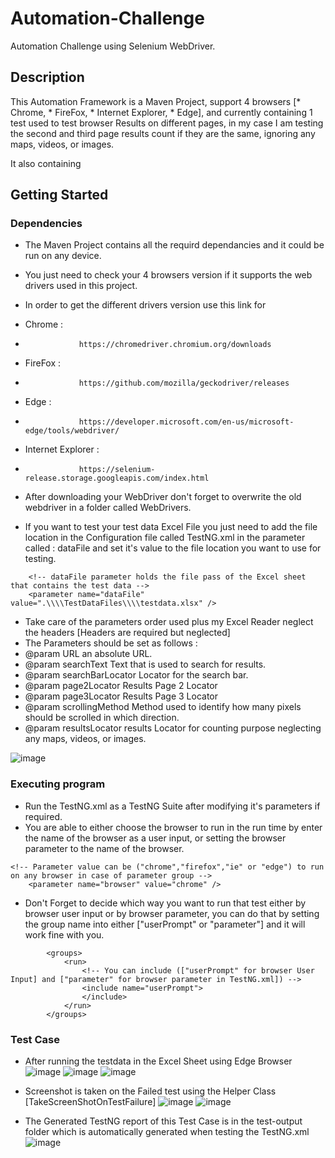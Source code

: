 # Automation-Challenge
Automation Challenge using Selenium WebDriver.

## Description

This Automation Framework is a Maven Project, support 4 browsers [* Chrome, * FireFox, * Internet Explorer, * Edge], and currently containing 1 test used to test browser Results on different pages, in my case I am testing the second and third page results count if they are the same, ignoring any maps, videos, or images. 

It also containing 

## Getting Started

### Dependencies

* The Maven Project contains all the requird dependancies and it could be run on any device.
* You just need to check your 4 browsers version if it supports the web drivers used in this project.
* In order to get the different drivers version use this link for
* Chrome : 
*                 https://chromedriver.chromium.org/downloads
* FireFox : 
*                 https://github.com/mozilla/geckodriver/releases
* Edge : 
*                 https://developer.microsoft.com/en-us/microsoft-edge/tools/webdriver/
* Internet Explorer : 
*                 https://selenium-release.storage.googleapis.com/index.html

* After downloading your WebDriver don't forget to overwrite the old webdriver in a folder called WebDrivers.


* If you want to test your test data Excel File you just need to add the file location in the Configuration file called TestNG.xml in the parameter called : dataFile and set it's value to the file location you want to use for testing.
```
	<!-- dataFile parameter holds the file pass of the Excel sheet that contains the test data -->
	<parameter name="dataFile" value=".\\\\TestDataFiles\\\\testdata.xlsx" />
```

* Take care of the parameters order used plus my Excel Reader neglect the headers [Headers are required but neglected]
* The Parameters should be set as follows :
* @param URL              an absolute URL.
* @param searchText       Text that is used to search for results.
* @param searchBarLocator Locator for the search bar.
* @param page2Locator     Results Page 2 Locator
* @param page3Locator     Results Page 3 Locator
* @param scrollingMethod  Method used to identify how many pixels should be scrolled in which direction.
* @param resultsLocator   results Locator for counting purpose neglecting any maps, videos, or images.

![image](https://user-images.githubusercontent.com/33814335/122742129-f0f4f200-d285-11eb-82fa-33509ef603e1.png)



### Executing program

* Run the TestNG.xml as a TestNG Suite after modifying it's parameters if required.
* You are able to either choose the browser to run in the run time by enter the name of the browser as a user input, or setting the browser parameter to the name of the browser.
```
<!-- Parameter value can be ("chrome","firefox","ie" or "edge") to run on any browser in case of parameter group -->
	<parameter name="browser" value="chrome" />
```

* Don't Forget to decide which way you want to run that test either by browser user input or by browser parameter, you can do that by setting the group name into either ["userPrompt" or "parameter"] and it will work fine with you.
```
		<groups>
			<run>
				<!-- You can include (["userPrompt" for browser User Input] and ["parameter" for browser parameter in TestNG.xml]) -->
				<include name="userPrompt">
				</include>
			</run>
		</groups>
```
### Test Case

* After running the testdata in the Excel Sheet using Edge Browser
![image](https://user-images.githubusercontent.com/33814335/122742129-f0f4f200-d285-11eb-82fa-33509ef603e1.png)
![image](https://user-images.githubusercontent.com/33814335/122742042-dde22200-d285-11eb-9442-1864b8fe6468.png)
![image](https://user-images.githubusercontent.com/33814335/122742345-226dbd80-d286-11eb-8432-6c71a94a6625.png)
* Screenshot is taken on the Failed test using the Helper Class [TakeScreenShotOnTestFailure]
![image](https://user-images.githubusercontent.com/33814335/122742469-43361300-d286-11eb-9302-bb51b20e285b.png)
![image](https://user-images.githubusercontent.com/33814335/122742535-55b04c80-d286-11eb-8115-0f48270f33d7.png)

* The Generated TestNG report of this Test Case is in the test-output folder which is automatically generated when testing the TestNG.xml
![image](https://user-images.githubusercontent.com/33814335/122743200-15050300-d287-11eb-977a-899664d523ca.png)


